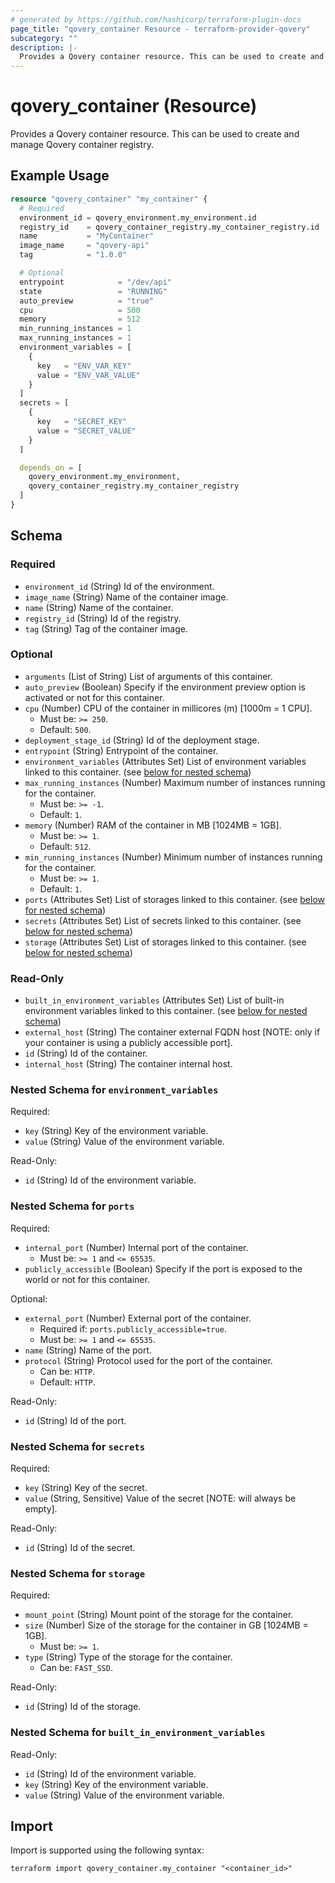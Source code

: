 ```yaml
---
# generated by https://github.com/hashicorp/terraform-plugin-docs
page_title: "qovery_container Resource - terraform-provider-qovery"
subcategory: ""
description: |-
  Provides a Qovery container resource. This can be used to create and manage Qovery container registry.
---
```


# qovery_container (Resource)

Provides a Qovery container resource. This can be used to create and manage Qovery container registry.

## Example Usage

```terraform
resource "qovery_container" "my_container" {
  # Required
  environment_id = qovery_environment.my_environment.id
  registry_id    = qovery_container_registry.my_container_registry.id
  name           = "MyContainer"
  image_name     = "qovery-api"
  tag            = "1.0.0"

  # Optional
  entrypoint            = "/dev/api"
  state                 = "RUNNING"
  auto_preview          = "true"
  cpu                   = 500
  memory                = 512
  min_running_instances = 1
  max_running_instances = 1
  environment_variables = [
    {
      key   = "ENV_VAR_KEY"
      value = "ENV_VAR_VALUE"
    }
  ]
  secrets = [
    {
      key   = "SECRET_KEY"
      value = "SECRET_VALUE"
    }
  ]

  depends_on = [
    qovery_environment.my_environment,
    qovery_container_registry.my_container_registry
  ]
}
```

<!-- schema generated by tfplugindocs -->
## Schema

### Required

- `environment_id` (String) Id of the environment.
- `image_name` (String) Name of the container image.
- `name` (String) Name of the container.
- `registry_id` (String) Id of the registry.
- `tag` (String) Tag of the container image.

### Optional

- `arguments` (List of String) List of arguments of this container.
- `auto_preview` (Boolean) Specify if the environment preview option is activated or not for this container.
- `cpu` (Number) CPU of the container in millicores (m) [1000m = 1 CPU].
	- Must be: `>= 250`.
	- Default: `500`.
- `deployment_stage_id` (String) Id of the deployment stage.
- `entrypoint` (String) Entrypoint of the container.
- `environment_variables` (Attributes Set) List of environment variables linked to this container. (see [below for nested schema](#nestedatt--environment_variables))
- `max_running_instances` (Number) Maximum number of instances running for the container.
	- Must be: `>= -1`.
	- Default: `1`.
- `memory` (Number) RAM of the container in MB [1024MB = 1GB].
	- Must be: `>= 1`.
	- Default: `512`.
- `min_running_instances` (Number) Minimum number of instances running for the container.
	- Must be: `>= 1`.
	- Default: `1`.
- `ports` (Attributes Set) List of storages linked to this container. (see [below for nested schema](#nestedatt--ports))
- `secrets` (Attributes Set) List of secrets linked to this container. (see [below for nested schema](#nestedatt--secrets))
- `storage` (Attributes Set) List of storages linked to this container. (see [below for nested schema](#nestedatt--storage))

### Read-Only

- `built_in_environment_variables` (Attributes Set) List of built-in environment variables linked to this container. (see [below for nested schema](#nestedatt--built_in_environment_variables))
- `external_host` (String) The container external FQDN host [NOTE: only if your container is using a publicly accessible port].
- `id` (String) Id of the container.
- `internal_host` (String) The container internal host.

<a id="nestedatt--environment_variables"></a>
### Nested Schema for `environment_variables`

Required:

- `key` (String) Key of the environment variable.
- `value` (String) Value of the environment variable.

Read-Only:

- `id` (String) Id of the environment variable.


<a id="nestedatt--ports"></a>
### Nested Schema for `ports`

Required:

- `internal_port` (Number) Internal port of the container.
	- Must be: `>= 1` and `<= 65535`.
- `publicly_accessible` (Boolean) Specify if the port is exposed to the world or not for this container.

Optional:

- `external_port` (Number) External port of the container.
	- Required if: `ports.publicly_accessible=true`.
	- Must be: `>= 1` and `<= 65535`.
- `name` (String) Name of the port.
- `protocol` (String) Protocol used for the port of the container.
	- Can be: `HTTP`.
	- Default: `HTTP`.

Read-Only:

- `id` (String) Id of the port.


<a id="nestedatt--secrets"></a>
### Nested Schema for `secrets`

Required:

- `key` (String) Key of the secret.
- `value` (String, Sensitive) Value of the secret [NOTE: will always be empty].

Read-Only:

- `id` (String) Id of the secret.


<a id="nestedatt--storage"></a>
### Nested Schema for `storage`

Required:

- `mount_point` (String) Mount point of the storage for the container.
- `size` (Number) Size of the storage for the container in GB [1024MB = 1GB].
	- Must be: `>= 1`.
- `type` (String) Type of the storage for the container.
	- Can be: `FAST_SSD`.

Read-Only:

- `id` (String) Id of the storage.


<a id="nestedatt--built_in_environment_variables"></a>
### Nested Schema for `built_in_environment_variables`

Read-Only:

- `id` (String) Id of the environment variable.
- `key` (String) Key of the environment variable.
- `value` (String) Value of the environment variable.

## Import

Import is supported using the following syntax:

```shell
terraform import qovery_container.my_container "<container_id>"
```
